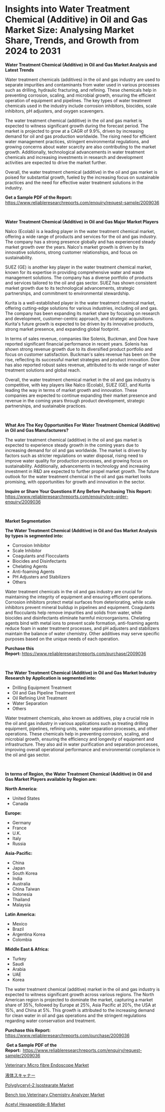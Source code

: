 <p><h1>Insights into Water Treatment Chemical (Additive) in Oil and Gas Market Size: Analysing Market Share, Trends, and Growth from 2024 to 2031</h1></p><p><strong>Water Treatment Chemical (Additive) in Oil and Gas Market Analysis and Latest Trends</strong></p>
<p><p>Water treatment chemicals (additives) in the oil and gas industry are used to separate impurities and contaminants from water used in various processes such as drilling, hydraulic fracturing, and refining. These chemicals help in preventing corrosion, scaling, and microbial growth, ensuring the efficient operation of equipment and pipelines. The key types of water treatment chemicals used in the industry include corrosion inhibitors, biocides, scale inhibitors, pH adjusters, and oxygen scavengers.</p><p>The water treatment chemical (additive) in the oil and gas market is expected to witness significant growth during the forecast period. The market is projected to grow at a CAGR of 9.9%, driven by increasing demand for oil and gas production worldwide. The rising need for efficient water management practices, stringent environmental regulations, and growing concerns about water scarcity are also contributing to the market growth. Additionally, technological advancements in water treatment chemicals and increasing investments in research and development activities are expected to drive the market further.</p><p>Overall, the water treatment chemical (additive) in the oil and gas market is poised for substantial growth, fueled by the increasing focus on sustainable practices and the need for effective water treatment solutions in the industry.</p></p>
<p><strong>Get a Sample PDF of the Report:&nbsp;</strong> <a href="https://www.reliableresearchreports.com/enquiry/request-sample/2009036">https://www.reliableresearchreports.com/enquiry/request-sample/2009036</a></p>
<p>&nbsp;</p>
<p><strong>Water Treatment Chemical (Additive) in Oil and Gas Major Market Players</strong></p>
<p><p>Nalco (Ecolab) is a leading player in the water treatment chemical market, offering a wide range of products and services for the oil and gas industry. The company has a strong presence globally and has experienced steady market growth over the years. Nalco's market growth is driven by its innovative solutions, strong customer relationships, and focus on sustainability.</p><p>SUEZ (GE) is another key player in the water treatment chemical market, known for its expertise in providing comprehensive water and waste management solutions. The company has a diverse portfolio of products and services tailored to the oil and gas sector. SUEZ has shown consistent market growth due to its technological advancements, strategic partnerships, and commitment to environmental stewardship.</p><p>Kurita is a well-established player in the water treatment chemical market, offering cutting-edge solutions for various industries, including oil and gas. The company has been expanding its market share by focusing on research and development, customer-centric approach, and strategic acquisitions. Kurita's future growth is expected to be driven by its innovative products, strong market presence, and expanding global footprint.</p><p>In terms of sales revenue, companies like Solenis, Buckman, and Dow have reported significant financial performance in recent years. Solenis has shown strong revenue growth due to its diversified product portfolio and focus on customer satisfaction. Buckman's sales revenue has been on the rise, reflecting its successful market strategies and product innovation. Dow has also reported robust sales revenue, attributed to its wide range of water treatment solutions and global reach. </p><p>Overall, the water treatment chemical market in the oil and gas industry is competitive, with key players like Nalco (Ecolab), SUEZ (GE), and Kurita leading the way in terms of market growth and innovation. These companies are expected to continue expanding their market presence and revenue in the coming years through product development, strategic partnerships, and sustainable practices.</p></p>
<p>&nbsp;</p>
<p><strong>What Are The Key Opportunities For Water Treatment Chemical (Additive) in Oil and Gas Manufacturers?</strong></p>
<p><p>The water treatment chemical (additive) in the oil and gas market is expected to experience steady growth in the coming years due to increasing demand for oil and gas worldwide. The market is driven by factors such as stricter regulations on water disposal, rising need to improve water quality for production processes, and growing focus on sustainability. Additionally, advancements in technology and increasing investment in R&D are expected to further propel market growth. The future outlook for the water treatment chemical in the oil and gas market looks promising, with opportunities for growth and innovation in the sector.</p></p>
<p><strong>Inquire or Share Your Questions If Any Before Purchasing This Report:</strong> <a href="https://www.reliableresearchreports.com/enquiry/pre-order-enquiry/2009036">https://www.reliableresearchreports.com/enquiry/pre-order-enquiry/2009036</a></p>
<p>&nbsp;</p>
<p><strong>Market Segmentation</strong></p>
<p><strong>The Water Treatment Chemical (Additive) in Oil and Gas Market Analysis by types is segmented into:</strong></p>
<p><ul><li>Corrosion Inhibitor</li><li>Scale Inhibitor</li><li>Coagulants and Flocculants</li><li>Biocides and Disinfectants</li><li>Chelating Agents</li><li>Anti-foaming Agents</li><li>PH Adjusters and Stabilizers</li><li>Others</li></ul></p>
<p><p>Water treatment chemicals in the oil and gas industry are crucial for maintaining the integrity of equipment and ensuring efficient operations. Corrosion inhibitors protect metal surfaces from deteriorating, while scale inhibitors prevent mineral buildup in pipelines and equipment. Coagulants and flocculants help remove impurities and solids from water, while biocides and disinfectants eliminate harmful microorganisms. Chelating agents bind with metal ions to prevent scale formation, anti-foaming agents reduce foam in water treatment processes, and pH adjusters and stabilizers maintain the balance of water chemistry. Other additives may serve specific purposes based on the unique needs of each operation.</p></p>
<p><strong>Purchase this Report:&nbsp;</strong><a href="https://www.reliableresearchreports.com/purchase/2009036">https://www.reliableresearchreports.com/purchase/2009036</a></p>
<p>&nbsp;</p>
<p><strong>The Water Treatment Chemical (Additive) in Oil and Gas Market Industry Research by Application is segmented into:</strong></p>
<p><ul><li>Drilling Equipment Treatment</li><li>Oil and Gas Pipeline Treatment</li><li>Oil Refining Unit Treatment</li><li>Water Separation</li><li>Others</li></ul></p>
<p><p>Water treatment chemicals, also known as additives, play a crucial role in the oil and gas industry in various applications such as treating drilling equipment, pipelines, refining units, water separation processes, and other operations. These chemicals help in preventing corrosion, scaling, and microbial growth, ensuring the efficiency and longevity of equipment and infrastructure. They also aid in water purification and separation processes, improving overall operational performance and environmental compliance in the oil and gas sector.</p></p>
<p>&nbsp;</p>
<p><strong>In terms of Region, the Water Treatment Chemical (Additive) in Oil and Gas Market Players available by Region are:</strong></p>
<p>
    <p> <strong> North America: </strong>
        <ul>
            <li>United States</li>
            <li>Canada</li>
        </ul>
        </p> 
    <p> <strong> Europe: </strong>
        <ul>
            <li>Germany</li>
            <li>France</li>
            <li>U.K.</li>
            <li>Italy</li>
            <li>Russia</li>
        </ul>
        </p> 
    <p> <strong> Asia-Pacific: </strong>
        <ul>
            <li>China</li>
            <li>Japan</li>
            <li>South Korea</li>
            <li>India</li>
            <li>Australia</li>
            <li>China Taiwan</li>
            <li>Indonesia</li>
            <li>Thailand</li>
            <li>Malaysia</li>
        </ul>
        </p> 
    <p> <strong> Latin America: </strong>
        <ul>
            <li>Mexico</li>
            <li>Brazil</li>
            <li>Argentina Korea</li>
            <li>Colombia</li>
        </ul>
        </p> 
    <p> <strong> Middle East & Africa: </strong>
        <ul>
            <li>Turkey</li>
            <li>Saudi</li>
            <li>Arabia</li>
            <li>UAE</li>
            <li>Korea</li>
        </ul>
    </p>
    </p>
<p><p>The water treatment chemical (additive) market in the oil and gas industry is expected to witness significant growth across various regions. The North American region is projected to dominate the market, capturing a market share of 35%, followed by Europe at 25%, Asia Pacific at 20%, the USA at 15%, and China at 5%. This growth is attributed to the increasing demand for clean water in oil and gas operations and the stringent regulations regarding water conservation and treatment.</p></p>
<p><strong>Purchase this Report: </strong><a href="https://www.reliableresearchreports.com/purchase/2009036">https://www.reliableresearchreports.com/purchase/2009036</a></p>
<p>&nbsp;<strong>Get a Sample PDF of the Report:&nbsp;&nbsp;</strong><a href="https://www.reliableresearchreports.com/enquiry/request-sample/2009036">https://www.reliableresearchreports.com/enquiry/request-sample/2009036</a></p>
<p><strong></strong></p>
<p><p><a href="https://issuu.com/reportprime-2/docs/veterinary-micro-fibre-endoscope-market-size-2030.">Veterinary Micro fibre Endoscope Market</a></p><p><a href="https://github.com/jkjreqjscoxx7/Market-Research-Report-List-1/blob/main/27632372475.md">液体スキャナー</a></p><p><a href="https://github.com/brenzgnarento/Market-Research-Report-List-1/blob/main/polyglyceryl-2-isostearate-market.md">Polyglyceryl-2 Isostearate Market</a></p><p><a href="https://issuu.com/reportprime-2/docs/bench-top-veterinary-chemistry-analyzer-market-siz">Bench top Veterinary Chemistry Analyzer Market</a></p><p><a href="https://github.com/jerrycopelandthomaswsqd8q/Market-Research-Report-List-1/blob/main/acetyl-hexapeptide-8-market.md">Acetyl Hexapeptide-8 Market</a></p></p>
